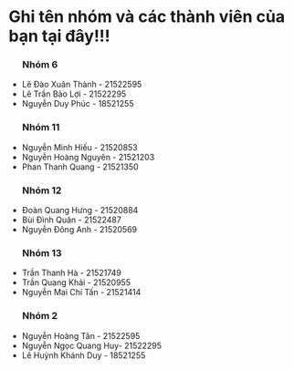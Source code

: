 # Ghi tên nhóm và các thành viên của bạn tại đây!!!
<ul>
  <h3><b> Nhóm 6 </b></h3>
  <li> Lê Đào Xuân Thành - 21522595 </li>
  <li> Lê Trần Bảo Lợi - 21522295 </li>
  <li> Nguyễn Duy Phúc - 18521255 </li>
  <h3><b> Nhóm 11 </b></h3>
  <li> Nguyễn Minh Hiếu - 21520853 </li>
  <li> Nguyễn Hoàng Nguyên - 21521203 </li>
  <li> Phan Thanh Quang - 21521350 </li>
  <h3><b> Nhóm 12 </b></h3>
  <li> Đoàn Quang Hưng - 21520884 </li>
  <li> Bùi Đình Quân - 21522487 </li>
  <li> Nguyễn Đông Anh - 21520569 </li>
  <h3><b> Nhóm 13 </b></h3>
  <li> Trần Thanh Hà - 21521749 </li>
  <li> Trần Quang Khải - 21520955 </li>
  <li> Nguyễn Mai Chí Tấn - 21521414 </li>
  <h3><b> Nhóm 2 </b></h3>
  <li> Nguyễn Hoàng Tân - 21522595 </li>
  <li> Nguyễn Ngọc Quang Huy- 21522295 </li>
  <li> Lê Huỳnh Khánh Duy - 18521255 </li>
</ul>
